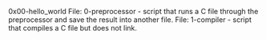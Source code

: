 0x00-hello_world
File: 0-preprocessor - script that runs a C file through the preprocessor and save the result into another file.
File: 1-compiler - script that compiles a C file but does not link.
